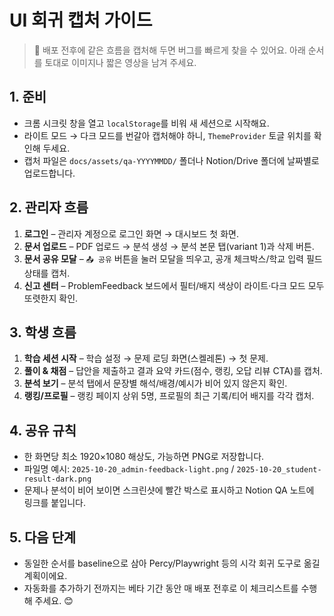 # UI 회귀 캡처 가이드

> 📸 배포 전후에 같은 흐름을 캡처해 두면 버그를 빠르게 찾을 수 있어요. 아래 순서를 토대로 이미지나 짧은 영상을 남겨 주세요.

## 1. 준비
- 크롬 시크릿 창을 열고 `localStorage`를 비워 새 세션으로 시작해요.
- 라이트 모드 → 다크 모드를 번갈아 캡처해야 하니, `ThemeProvider` 토글 위치를 확인해 두세요.
- 캡처 파일은 `docs/assets/qa-YYYYMMDD/` 폴더나 Notion/Drive 폴더에 날짜별로 업로드합니다.

## 2. 관리자 흐름
1. **로그인** – 관리자 계정으로 로그인 화면 → 대시보드 첫 화면.
2. **문서 업로드** – PDF 업로드 → 분석 생성 → 분석 본문 탭(variant 1)과 삭제 버튼.
3. **문서 공유 모달** – `📤 공유` 버튼을 눌러 모달을 띄우고, 공개 체크박스/학교 입력 필드 상태를 캡처.
4. **신고 센터** – ProblemFeedback 보드에서 필터/배지 색상이 라이트·다크 모드 모두 또렷한지 확인.

## 3. 학생 흐름
1. **학습 세션 시작** – 학습 설정 → 문제 로딩 화면(스켈레톤) → 첫 문제.
2. **풀이 & 채점** – 답안을 제출하고 결과 요약 카드(점수, 랭킹, 오답 리뷰 CTA)를 캡처.
3. **분석 보기** – 분석 탭에서 문장별 해석/배경/예시가 비어 있지 않은지 확인.
4. **랭킹/프로필** – 랭킹 페이지 상위 5명, 프로필의 최근 기록/티어 배지를 각각 캡처.

## 4. 공유 규칙
- 한 화면당 최소 1920×1080 해상도, 가능하면 PNG로 저장합니다.
- 파일명 예시: `2025-10-20_admin-feedback-light.png` / `2025-10-20_student-result-dark.png`
- 문제나 분석이 비어 보이면 스크린샷에 빨간 박스로 표시하고 Notion QA 노트에 링크를 붙입니다.

## 5. 다음 단계
- 동일한 순서를 baseline으로 삼아 Percy/Playwright 등의 시각 회귀 도구로 옮길 계획이에요.
- 자동화를 추가하기 전까지는 베타 기간 동안 매 배포 전후로 이 체크리스트를 수행해 주세요. 😊
